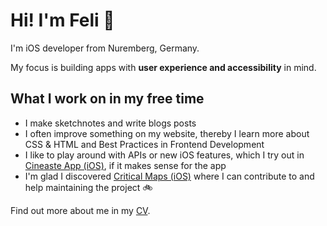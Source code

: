 # Hi! I'm Feli 👋

I'm iOS developer from Nuremberg, Germany.

My focus is building apps with **user experience and accessibility** in mind.

## What I work on in my free time

- I make sketchnotes and write blogs posts
- I often improve something on my website, thereby I learn more about CSS & HTML and Best Practices in Frontend Development
- I like to play around with APIs or new iOS features, which I try out in [Cineaste App (iOS)][cineaste], if it makes sense for the app
- I'm glad I discovered [Critical Maps (iOS)][criticalmaps] where I can contribute to and help maintaining the project 🚲

Find out more about me in my [CV][cv].

[cineaste]: https://github.com/spacepandas/cineaste-ios
[criticalmaps]: https://github.com/criticalmaps/criticalmaps-ios
[cv]: https://fbernutz.github.io/about/cv/
